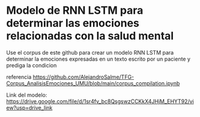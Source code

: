 # Modelo de RNN LSTM para determinar las emociones relacionadas con la salud mental

Use el corpus de este github para crear un modelo RNN LSTM para determinar la emociones expresadas en un texto escrito por un paciente y prediga la condicion

referencia https://github.com/AlejandroSalme/TFG-Corpus_AnalisisEmociones_UMU/blob/main/corpus_compilation.ipynb

Link del modelo: https://drive.google.com/file/d/1sr4fv_bc8QsgswzCCKkX4JHjM_EHYT92/view?usp=drive_link

